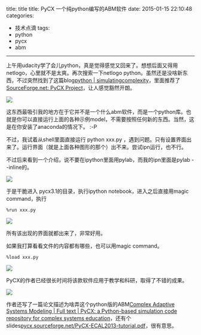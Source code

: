 

title: title
title: PyCX 一个纯python编写的ABM软件
date: 2015-01-15 22:10:48
categories:
- 技术点滴
tags: 
- python
- pycx
- abm
	 
---




上午用udacity学了会儿python，真是觉得感觉又回来了。想想后面又得用netlogo，心里就不是太爽。再次搜索一下netlogo python。虽然还是没啥新东西，不过突然找到了这篇blog[python | simulatingcomplexity](https://simulatingcomplexity.wordpress.com/tag/python/)，里面推荐了[SourceForge.net: PyCX Project](http://pycx.sourceforge.net/)，让人感觉豁然开朗。

![](http://7mnmvp.com1.z0.glb.clouddn.com/pycxFrontpage.jpg)


这东西最吸引我的地方在于它并不是一个什么abm软件，而是一个python库。也就是你可以直接运行上面的各种示例model，不需要按照任何新的东西。当然，这是在你安装了anaconda的情况下。 :-P

不过，我试着从shell里面直接运行 python xxx.py ，遇到问题。只有设置界面出来了。运行界面（就是上面各种图形的那个）出不来。尝试ipn运行，也不行。

不过后来看到一个介绍，说不要在ipython里面用pylab，而我的ipn里面是pylab --inline的。

![](http://7mnmvp.com1.z0.glb.clouddn.com/pycxNote2UserEnthoughtAnaconda.jpg)


于是干脆进入 pycx3.1的目录，执行ipython notebook，进入之后直接用magic command，执行


	%run xxx.py


![](http://7mnmvp.com1.z0.glb.clouddn.com/pycxRunScript.jpg)


所有该出现的界面就都出来了，非常好用。

如果我打算看看文件的内容都有哪些，也可以用magic command。


	%load xxx.py


![](http://7mnmvp.com1.z0.glb.clouddn.com/pycxLoadScript.jpg)

PyCX的作者已经很长时间将该款软件应用于教学和科研，取得了不错的成果。

![](http://7mnmvp.com1.z0.glb.clouddn.com/pycxUserRating.jpg)

作者还写了一篇论文描述为啥弄这个python版的ABM[Complex Adaptive Systems Modeling | Full text | PyCX: a Python-based simulation code repository for complex systems education](http://www.casmodeling.com/content/1/1/2)，还有个slides[pycx.sourceforge.net/PyCX-ECAL2013-tutorial.pdf](http://pycx.sourceforge.net/PyCX-ECAL2013-tutorial.pdf)，很有意思。

